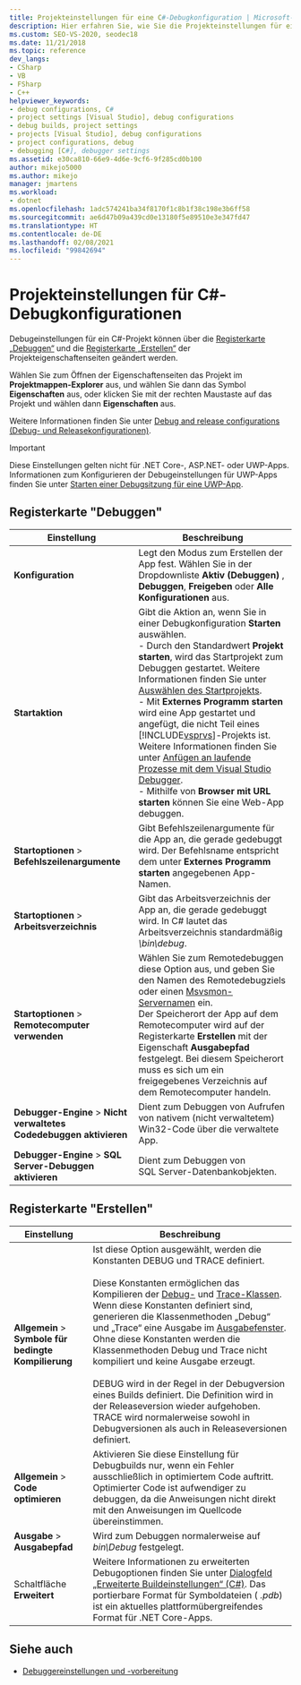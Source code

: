 ```yaml
---
title: Projekteinstellungen für eine C#-Debugkonfiguration | Microsoft-Dokumentation
description: Hier erfahren Sie, wie Sie die Projekteinstellungen für eine C#-Debugkonfiguration in Visual Studio über die Registerkarten „Debuggen“ und „Erstellen“ der Projekteigenschaftenseiten ändern.
ms.custom: SEO-VS-2020, seodec18
ms.date: 11/21/2018
ms.topic: reference
dev_langs:
- CSharp
- VB
- FSharp
- C++
helpviewer_keywords:
- debug configurations, C#
- project settings [Visual Studio], debug configurations
- debug builds, project settings
- projects [Visual Studio], debug configurations
- project configurations, debug
- debugging [C#], debugger settings
ms.assetid: e30ca810-66e9-4d6e-9cf6-9f285cd0b100
author: mikejo5000
ms.author: mikejo
manager: jmartens
ms.workload:
- dotnet
ms.openlocfilehash: 1adc574241ba34f8170f1c8b1f38c198e3b6ff58
ms.sourcegitcommit: ae6d47b09a439cd0e13180f5e89510e3e347fd47
ms.translationtype: HT
ms.contentlocale: de-DE
ms.lasthandoff: 02/08/2021
ms.locfileid: "99842694"
---
```

# <a name="project-settings-for--c-debug-configurations"></a>Projekteinstellungen für C#-Debugkonfigurationen

Debugeinstellungen für ein C#-Projekt können über die [Registerkarte „Debuggen“](#debug-tab) und die [Registerkarte „Erstellen“](#build-tab) der Projekteigenschaftenseiten geändert werden.

Wählen Sie zum Öffnen der Eigenschaftenseiten das Projekt im **Projektmappen-Explorer** aus, und wählen Sie dann das Symbol **Eigenschaften** aus, oder klicken Sie mit der rechten Maustaste auf das Projekt und wählen dann **Eigenschaften** aus.

Weitere Informationen finden Sie unter [Debug and release configurations (Debug- und Releasekonfigurationen)](how-to-set-debug-and-release-configurations.md).

>[!IMPORTANT]
>Diese Einstellungen gelten nicht für .NET Core-, ASP.NET- oder UWP-Apps. Informationen zum Konfigurieren der Debugeinstellungen für UWP-Apps finden Sie unter [Starten einer Debugsitzung für eine UWP-App](start-a-debugging-session-for-a-store-app-in-visual-studio-vb-csharp-cpp-and-xaml.md).

## <a name="debug-tab"></a>Registerkarte "Debuggen"

|Einstellung|Beschreibung|
|-------------------------------------| - |
| **Konfiguration** | Legt den Modus zum Erstellen der App fest. Wählen Sie in der Dropdownliste **Aktiv (Debuggen)** , **Debuggen**, **Freigeben** oder **Alle Konfigurationen** aus. |
| **Startaktion** | Gibt die Aktion an, wenn Sie in einer Debugkonfiguration **Starten** auswählen.<br />- Durch den Standardwert **Projekt starten**, wird das Startprojekt zum Debuggen gestartet. Weitere Informationen finden Sie unter [Auswählen des Startprojekts](/previous-versions/visualstudio/visual-studio-2010/0s590bew(v=vs.100)).<br />-  Mit **Externes Programm starten** wird eine App gestartet und angefügt, die nicht Teil eines [!INCLUDE[vsprvs](../code-quality/includes/vsprvs_md.md)]-Projekts ist. Weitere Informationen finden Sie unter [Anfügen an laufende Prozesse mit dem Visual Studio Debugger](attach-to-running-processes-with-the-visual-studio-debugger.md).<br />- Mithilfe von **Browser mit URL starten** können Sie eine Web-App debuggen. |
| **Startoptionen** > **Befehlszeilenargumente** | Gibt Befehlszeilenargumente für die App an, die gerade gedebuggt wird. Der Befehlsname entspricht dem unter **Externes Programm starten** angegebenen App-Namen. |
| **Startoptionen** > **Arbeitsverzeichnis** | Gibt das Arbeitsverzeichnis der App an, die gerade gedebuggt wird. In C# lautet das Arbeitsverzeichnis standardmäßig *\bin\debug*.
| **Startoptionen** > **Remotecomputer verwenden**|Wählen Sie zum Remotedebuggen diese Option aus, und geben Sie den Namen des Remotedebugziels oder einen [Msvsmon-Servernamen](../debugger/remote-debugging.md) ein. <br />Der Speicherort der App auf dem Remotecomputer wird auf der Registerkarte **Erstellen** mit der Eigenschaft **Ausgabepfad** festgelegt. Bei diesem Speicherort muss es sich um ein freigegebenes Verzeichnis auf dem Remotecomputer handeln.
| **Debugger-Engine** > **Nicht verwaltetes Codedebuggen aktivieren** | Dient zum Debuggen von Aufrufen von nativem (nicht verwaltetem) Win32-Code über die verwaltete App. |
| **Debugger-Engine** > **SQL Server-Debuggen aktivieren** | Dient zum Debuggen von SQL Server-Datenbankobjekten. |

## <a name="build-tab"></a>Registerkarte "Erstellen"

|Einstellung|Beschreibung|
|-------------|-----------------|
|**Allgemein** > **Symbole für bedingte Kompilierung**|Ist diese Option ausgewählt, werden die Konstanten DEBUG und TRACE definiert.<br /><br /> Diese Konstanten ermöglichen das Kompilieren der [Debug-](/dotnet/api/system.diagnostics.debug) und [Trace-Klassen](/dotnet/api/system.diagnostics.trace). Wenn diese Konstanten definiert sind, generieren die Klassenmethoden „Debug“ und „Trace“ eine Ausgabe im [Ausgabefenster](../ide/reference/output-window.md). Ohne diese Konstanten werden die Klassenmethoden Debug und Trace nicht kompiliert und keine Ausgabe erzeugt.<br /><br />DEBUG wird in der Regel in der Debugversion eines Builds definiert. Die Definition wird in der Releaseversion wieder aufgehoben. TRACE wird normalerweise sowohl in Debugversionen als auch in Releaseversionen definiert.|
|**Allgemein** > **Code optimieren**|Aktivieren Sie diese Einstellung für Debugbuilds nur, wenn ein Fehler ausschließlich in optimiertem Code auftritt. Optimierter Code ist aufwendiger zu debuggen, da die Anweisungen nicht direkt mit den Anweisungen im Quellcode übereinstimmen.|
|**Ausgabe** > **Ausgabepfad**|Wird zum Debuggen normalerweise auf *bin\Debug* festgelegt.|
|Schaltfläche **Erweitert**|Weitere Informationen zu erweiterten Debugoptionen finden Sie unter [Dialogfeld „Erweiterte Buildeinstellungen“ (C#)](../ide/reference/advanced-build-settings-dialog-box-csharp.md). Das portierbare Format für Symboldateien ( *.pdb*) ist ein aktuelles plattformübergreifendes Format für .NET Core-Apps.

## <a name="see-also"></a>Siehe auch
- [Debuggereinstellungen und -vorbereitung](../debugger/debugger-settings-and-preparation.md)